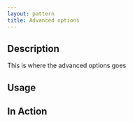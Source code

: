 ```yaml
---
layout: pattern
title: Advanced options
---
```



## Description

This is where the advanced options goes

## Usage



## In Action



